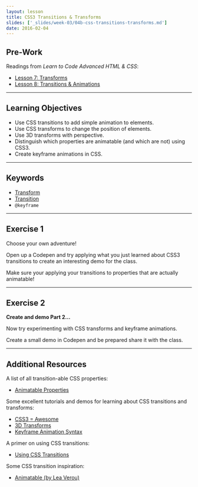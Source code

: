 ```yaml
---
layout: lesson
title: CSS3 Transitions & Transforms
slides: ['_slides/week-03/04b-css-transitions-transforms.md']
date: 2016-02-04
---
```


## Pre-Work

Readings from *Learn to Code Advanced HTML & CSS*:

- [Lesson 7: Transforms](http://learn.shayhowe.com/advanced-html-css/css-transforms/)
- [Lesson 8: Transitions & Animations](http://learn.shayhowe.com/advanced-html-css/transitions-animations/)

---

## Learning Objectives

- Use CSS transitions to add simple animation to elements.
- Use CSS transforms to change the position of elements.
- Use 3D transforms with perspective.
- Distinguish which properties are animatable (and which are not) using CSS3.
- Create keyframe animations in CSS.

---

## Keywords

- [Transform](https://developer.mozilla.org/en-US/docs/Web/CSS/transform)
- [Transition](https://developer.mozilla.org/en-US/docs/Web/CSS/transition)
- `@keyframe`

---

## Exercise 1

Choose your own adventure!

Open up a Codepen and try applying what you just learned about CSS3 transitions to create an interesting demo for the class.

Make sure your applying your transitions to properties that are actually animatable!

---

## Exercise 2

**Create and demo Part 2...**

Now try experimenting with CSS transforms and keyframe animations.

Create a small demo in Codepen and be prepared share it with the class.

---

## Additional Resources

A list of all transition-able CSS properties:

- [Animatable Properties](http://www.w3.org/TR/css3-transitions/#animatable-properties-)

Some excellent tutorials and demos for learning about CSS transitions and transforms:

- [CSS3 = Awesome](http://css3.bradshawenterprises.com/)
- [3D Transforms](https://desandro.github.io/3dtransforms/)
- [Keyframe Animation Syntax](https://css-tricks.com/snippets/css/keyframe-animation-syntax/)

A primer on using CSS transitions:

- [Using CSS Transitions](https://developer.mozilla.org/en-US/docs/Web/Guide/CSS/Using_CSS_transitions)

Some CSS transition inspiration:

- [Animatable (by Lea Verou)](http://leaverou.github.io/animatable/)
